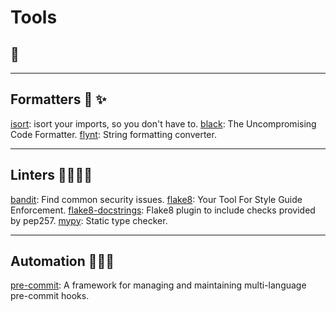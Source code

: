 # Tools

## 🧰

---

## Formatters  🧼 ✨

[isort](https://pycqa.github.io/isort/): isort your imports, so you don't have to.
[black](https://black.readthedocs.io/en/stable/): The Uncompromising Code Formatter.
[flynt](https://github.com/ikamensh/flynt): String formatting converter.

---

## Linters  👮‍♀️👮‍♂️

[bandit](https://bandit.readthedocs.io/en/latest/): Find common security issues.
[flake8](https://flake8.pycqa.org/en/latest/index.html#): Your Tool For Style Guide Enforcement.
[flake8-docstrings](https://gitlab.com/pycqa/flake8-docstrings): Flake8 plugin to include checks provided by pep257.
[mypy](https://mypy.readthedocs.io/en/stable/index.html): Static type checker.

---

## Automation  👨‍🔧🤖

[pre-commit](https://pre-commit.com/): A framework for managing and maintaining multi-language pre-commit hooks.
